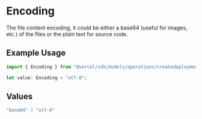 # Encoding

The file content encoding, it could be either a base64 (useful for images, etc.) of the files or the plain text for source code.

## Example Usage

```typescript
import { Encoding } from "@vercel/sdk/models/operations/createdeployment.js";

let value: Encoding = "utf-8";
```

## Values

```typescript
"base64" | "utf-8"
```